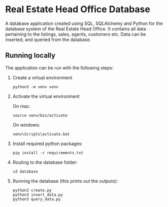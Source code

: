 # Real Estate Head Office Database
A database application created using SQL, SQLAlchemy and Python for the database system of the Real Estate Head Office. It contains all data pertaining to the listings, sales, agents, customers etc. Data can be inserted, and queried from the database.

Running locally
---------------
The application can be run with the following steps:

 1. Create a virtual environment
 
        python3 -m venv venv
       
 2. Activate the virtual environment
 
     On mac:
     
        source venv/bin/activate
        
     On windows:
     
        venv\Scripts\activate.bat
        
 3. Install required python packages:

        pip install -r requirements.txt
        
 4. Routing to the database folder:
 
        cd database

 5. Running the database (this prints out the outputs):

        python3 create.py
        python3 insert_data.py
        python3 query_data.py
        
